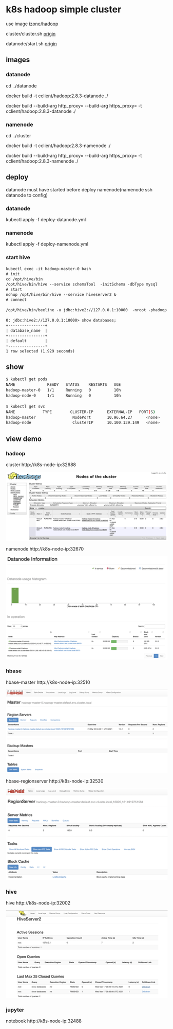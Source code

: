 # k8s hadoop simple cluster

use image [izone/hadoop](https://hub.docker.com/r/izone/hadoop/)

cluster/cluster.sh [origin](https://github.com/luvres/hadoop/blob/master/cluster/cluster.sh)

datanode/start.sh [origin](https://github.com/luvres/hadoop/blob/master/cluster/datanode/start.sh)

## images

### datanode

cd ../datanode

docker build -t cclient/hadoop:2.8.3-datanode ./

docker build --build-arg http_proxy= --build-arg https_proxy= -t cclient/hadoop:2.8.3-datanode ./

### namenode

cd ../cluster

docker build -t cclient/hadoop:2.8.3-namenode ./

docker build --build-arg http_proxy= --build-arg https_proxy= -t cclient/hadoop:2.8.3-namenode ./

## deploy

datanode must have started before deploy namenode(namenode ssh datanode to config)

### datanode

kubectl apply -f deploy-datanode.yml

### namenode

kubectl apply -f deploy-namenode.yml

### start hive 

```
kubectl exec -it hadoop-master-0 bash
# init 
cd /opt/hive/bin
/opt/hive/bin/hive --service schemaTool  -initSchema -dbType mysql
# start
nohup /opt/hive/bin/hive --service hiveserver2 &
# connect

/opt/hive/bin/beeline -u jdbc:hive2://127.0.0.1:10000  -nroot -phadoop

0: jdbc:hive2://127.0.0.1:10000> show databases;
+----------------+
| database_name  |
+----------------+
| default        |
+----------------+
1 row selected (1.929 seconds)

```

## show

```bash
$ kubectl get pods
NAME              READY   STATUS    RESTARTS   AGE
hadoop-master-0   1/1     Running   0          10h
hadoop-node-0     1/1     Running   0          10h

$ kubectl get svc
NAME            TYPE        CLUSTER-IP      EXTERNAL-IP   PORT(S)                                                                                                                                                                  AGE
hadoop-master                NodePort       10.96.64.27      <none>        22:32620/TCP,8088:32688/TCP,8042:31507/TCP,50030:32630/TCP,50070:32670/TCP,8888:32488/TCP,4040:31798/TCP,8787:30829/TCP,9000:30760/TCP,60010:32510/TCP,60030:32530/TCP,10000:32000/TCP,10002:32002/TCP   11m
hadoop-node                  ClusterIP      10.100.139.149   <none>        22/TCP                                                             11m
```

## view demo

### hadoop

cluster http://k8s-node-ip:32688

![cluster.png](./image/cluster.png)

namenode  http://k8s-node-ip:32670

![namenode.png](./image/namenode.png)

### hbase

hbase-master http://k8s-node-ip:32510

![hbase.png](./image/hbase.png)

hbase-regionserver http://k8s-node-ip:32530

![hbase-region.png](./image/hbase-region.png)

### hive

hive http://k8s-node-ip:32002

![hive.png](./image/hive.png)

### jupyter

notebook http://k8s-node-ip:32488